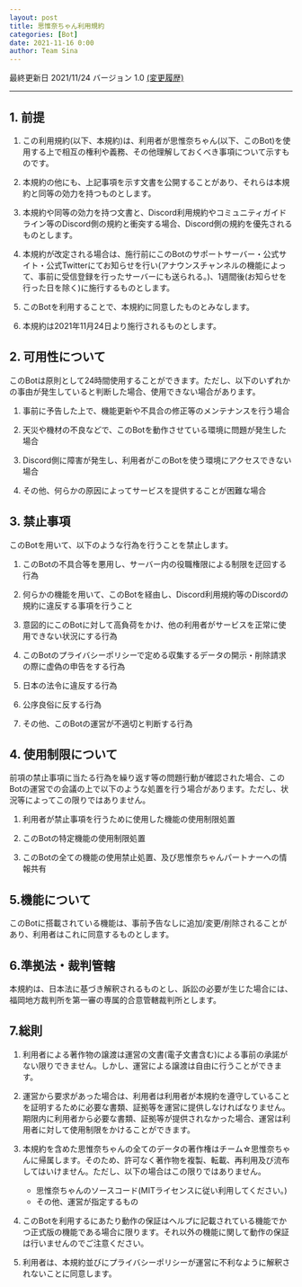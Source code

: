 ```yaml
---
layout: post
title: 思惟奈ちゃん利用規約
categories: [Bot]
date: 2021-11-16 0:00
author: Team Sina
---
```


最終更新日 2021/11/24 バージョン 1.0 [(変更履歴)](https://github.com/SinaKitagami/sinakitagami.github.io/commits/master/bot/terms-of-service.md)

---

## 1. 前提

1. この利用規約(以下、本規約)は、利用者が思惟奈ちゃん(以下、このBot)を使用する上で相互の権利や義務、その他理解しておくべき事項について示すものです。

2. 本規約の他にも、上記事項を示す文書を公開することがあり、それらは本規約と同等の効力を持つものとします。

3. 本規約や同等の効力を持つ文書と、Discord利用規約やコミュニティガイドライン等のDiscord側の規約と衝突する場合、Discord側の規約を優先されるものとします。

4. 本規約が改定される場合は、施行前にこのBotのサポートサーバー・公式サイト・公式Twitterにてお知らせを行い(アナウンスチャンネルの機能によって、事前に受信登録を行ったサーバーにも送られる。)、1週間後(お知らせを行った日を除く)に施行するものとします。

5. このBotを利用することで、本規約に同意したものとみなします。

6. 本規約は2021年11月24日より施行されるものとします。

## 2. 可用性について

このBotは原則として24時間使用することができます。ただし、以下のいずれかの事由が発生していると判断した場合、使用できない場合があります。

1. 事前に予告した上で、機能更新や不具合の修正等のメンテナンスを行う場合

2. 天災や機材の不良などで、このBotを動作させている環境に問題が発生した場合

3. Discord側に障害が発生し、利用者がこのBotを使う環境にアクセスできない場合

4. その他、何らかの原因によってサービスを提供することが困難な場合

## 3. 禁止事項

このBotを用いて、以下のような行為を行うことを禁止します。

1. このBotの不具合等を悪用し、サーバー内の役職権限による制限を迂回する行為

2. 何らかの機能を用いて、このBotを経由し、Discord利用規約等のDiscordの規約に違反する事項を行うこと

3. 意図的にこのBotに対して高負荷をかけ、他の利用者がサービスを正常に使用できない状況にする行為

4. このBotのプライバシーポリシーで定める収集するデータの開示・削除請求の際に虚偽の申告をする行為

5. 日本の法令に違反する行為

6. 公序良俗に反する行為

7. その他、このBotの運営が不適切と判断する行為

## 4. 使用制限について

前項の禁止事項に当たる行為を繰り返す等の問題行動が確認された場合、このBotの運営での会議の上で以下のような処置を行う場合があります。ただし、状況等によってこの限りではありません。

1. 利用者が禁止事項を行うために使用した機能の使用制限処置

2. このBotの特定機能の使用制限処置

3. このBotの全ての機能の使用禁止処置、及び思惟奈ちゃんパートナーへの情報共有

## 5.機能について

このBotに搭載されている機能は、事前予告なしに追加/変更/削除されることがあり、利用者はこれに同意するものとします。

## 6.準拠法・裁判管轄

本規約は、日本法に基づき解釈されるものとし、訴訟の必要が生じた場合には、福岡地方裁判所を第一審の専属的合意管轄裁判所とします。

## 7.総則

1. 利用者による著作物の譲渡は運営の文書(電子文書含む)による事前の承諾がない限りできません。しかし、運営による譲渡は自由に行うことができます。

2. 運営から要求があった場合は、利用者は利用者が本規約を遵守していることを証明するために必要な書類、証拠等を運営に提供しなければなりません。期限内に利用者から必要な書類、証拠等が提供されなかった場合、運営は利用者に対して使用制限をかけることができます。

3. 本規約を含めた思惟奈ちゃんの全てのデータの著作権はチーム☆思惟奈ちゃんに帰属します。そのため、許可なく著作物を複製、転載、再利用及び流布してはいけません。ただし、以下の場合はこの限りではありません。

   - 思惟奈ちゃんのソースコード(MITライセンスに従い利用してください。)
   - その他、運営が指定するもの

4. このBotを利用するにあたり動作の保証はヘルプに記載されている機能でかつ正式版の機能である場合に限ります。それ以外の機能に関して動作の保証は行いませんのでご注意ください。

5. 利用者は、本規約並びにプライバシーポリシーが運営に不利なように解釈されないことに同意します。
